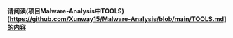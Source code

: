 **请阅读(项目Malware-Analysis中TOOLS)[https://github.com/Xunway15/Malware-Analysis/blob/main/TOOLS.md]的内容**
